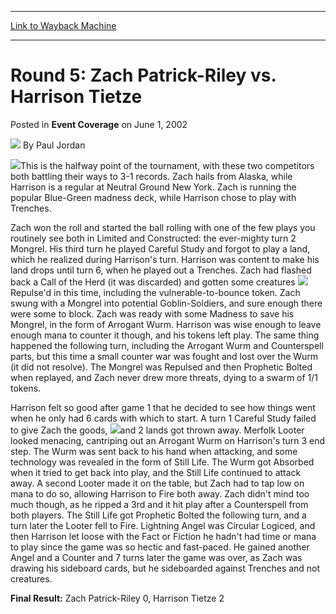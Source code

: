 
---
[Link to Wayback Machine](https://web.archive.org/web/20220629011713/https://magic.wizards.com/en/articles/archive/event-coverage/round-5-zach-patrick-riley-vs-harrison-tietze-2002-06-01)

[_metadata_:author]:- "Paul Jordan"
[_metadata_:description]:- "This is the halfway point of the tournament, with these two competitors both battling their ways to 3-1 records. Zach hails from Alaska, while Harrison is a regular at Neutral Ground New York. Zach is running the popular Blue-Green madness deck, while Harrison chose to play with Trenches.Zach won the roll and started the ball rolling with one of the few plays you routinely see"
[_metadata_:generator]:- "Drupal 7 (http://drupal.org)"
[_metadata_:node]:- "791006"
[_metadata_:publish_date]:- "2002-06-01"
[_metadata_:source]:- "div-main-content"
[_metadata_:title]:- "Round 5: Zach Patrick-Riley vs. Harrison Tietze"
[_metadata_:wayback_capture_timestamp]:- "2022-06-29 01:17:13"
[_metadata_:wayback_raw_url]:- "https://web.archive.org/web/20220629011713id_/https://magic.wizards.com/en/articles/archive/event-coverage/round-5-zach-patrick-riley-vs-harrison-tietze-2002-06-01"
[_metadata_:wayback_url]:- "https://magic.wizards.com/en/articles/archive/event-coverage/round-5-zach-patrick-riley-vs-harrison-tietze-2002-06-01"
---


Round 5: Zach Patrick-Riley vs. Harrison Tietze
===============================================



 Posted in **Event Coverage**
 on June 1, 2002 






![](https://media.magic.wizards.com/styles/auth_small/public/images/person/authorpic_PaulJordan.jpg)
By Paul Jordan











![](https://media.magic.wizards.com/image_legacy_migration/sideboard/images/usnat02/a829.jpg)This is the halfway point of the tournament, with these two competitors both battling their ways to 3-1 records. Zach hails from Alaska, while Harrison is a regular at Neutral Ground New York. Zach is running the popular Blue-Green madness deck, while Harrison chose to play with Trenches.

Zach won the roll and started the ball rolling with one of the few plays you routinely see both in Limited and Constructed: the ever-mighty turn 2 Mongrel. His third turn he played Careful Study and forgot to play a land, which he realized during Harrison's turn. Harrison was content to make his land drops until turn 6, when he played out a Trenches. Zach had flashed back a Call of the Herd (it was discarded) and gotten some creatures ![](https://media.magic.wizards.com/image_legacy_migration/sideboard/images/usnat02/a830.jpg)Repulse'd in this time, including the vulnerable-to-bounce token. Zach swung with a Mongrel into potential Goblin-Soldiers, and sure enough there were some to block. Zach was ready with some Madness to save his Mongrel, in the form of Arrogant Wurm. Harrison was wise enough to leave enough mana to counter it though, and his tokens left play. The same thing happened the following turn, including the Arrogant Wurm and Counterspell parts, but this time a small counter war was fought and lost over the Wurm (it did not resolve). The Mongrel was Repulsed and then Prophetic Bolted when replayed, and Zach never drew more threats, dying to a swarm of 1/1 tokens.

Harrison felt so good after game 1 that he decided to see how things went when he only had 6 cards with which to start. A turn 1 Careful Study failed to give Zach the goods, ![](https://media.magic.wizards.com/image_legacy_migration/sideboard/images/usnat02/a832.jpg)and 2 lands got thrown away. Merfolk Looter looked menacing, cantriping out an Arrogant Wurm on Harrison's turn 3 end step. The Wurm was sent back to his hand when attacking, and some technology was revealed in the form of Still Life. The Wurm got Absorbed when it tried to get back into play, and the Still Life continued to attack away. A second Looter made it on the table, but Zach had to tap low on mana to do so, allowing Harrison to Fire both away. Zach didn't mind too much though, as he ripped a 3rd and it hit play after a Counterspell from both players. The Still Life got Prophetic Bolted the following turn, and a turn later the Looter fell to Fire. Lightning Angel was Circular Logiced, and then Harrison let loose with the Fact or Fiction he hadn't had time or mana to play since the game was so hectic and fast-paced. He gained another Angel and a Counter and 7 turns later the game was over, as Zach was drawing his sideboard cards, but he sideboarded against Trenches and not creatures.

**Final Result:** Zach Patrick-Riley 0, Harrison Tietze 2







